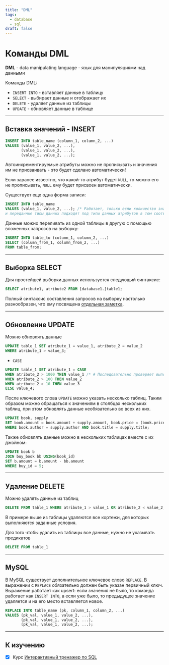 ```yaml
---
title: "DML"
tags:
  - database
  - sql
draft: false
---
```


# Команды DML

**DML** - data manipulating language - язык для манипуляциями над данными

Команды DML:

- `INSERT INTO` - вставляет данные в таблицу
- `SELECT` - выбирает данные и отображает их
- `DELETE` - удаляет данные из таблицы
- `UPDATE` - обновляет данные в таблице

---
## Вставка значений - INSERT
```sql
INSERT INTO table_name (column_1, column_2, ...) 
VALUES (value_1, value_2, ...),
       (value_1, value_2, ...),
       (value_1, value_2, ...);
```

Автоинкрементируемые атрибуты можно не прописывать и значения им не присваивать - это будет сделано автоматически!

Если заранее известно, что какой-то атрибут будет `NULL`, то можно его не прописывать, `NULL` ему будет присвоен автоматически.

Существует еще одна форма записи:
```sql
INSERT INTO table_name
VALUES (value_1, value_2, ...); /* Работает, только если количество значений равно количеству атрибутов
и переданные типы данных подходят под типы данных атрибутов в том соответствующем порядке */
```

Данные можно переливать из одной таблицы в другую с помощью вложенных запросов на выборку:
```sql
INSERT INTO table_to (column_1, column_2, ...) 
SELECT (column_from_1, column_from_2, ...)
FROM table_from;
```


---
## Выборка SELECT
Для простейшей выборки данных используется следующий синтаксис:
```sql
SELECT atribute1, atribute2 FROM [database1.]table1;
```

Полный синтаксис составления запросов на выборку настолько разнообразен, что ему посвящена [отдельная заметка](select.md).


---
## Обновление UPDATE

Можно обновлять данные
```sql
UPDATE table_1 SET atribute_1 = value_1, atribute_2 = value_2 
WHERE atribute_1 > value_3;
```

- `CASE`
```sql
UPDATE table_1 SET atribute_1 = CASE
WHEN atribute_2 > 1000 THEN value_1 /* # Последовательно проверяет выполнение условий и присваивает необходимое значение */
WHEN atribute_2 > 100 THEN value_2
WHEN atribute_2 > 10 THEN value_3
ELSE value_4;
```

После ключевого слова `UPDATE` можно указать несколько таблиц.
Таким образом можно обращаться к значениям в столбцах нескольких таблиц, при этом обновлять данные необязательно во всех из них.
```sql
UPDATE book, supply
SET book.amount = book.amount + supply.amount, book.price = (book.price + supply.price) / 2
WHERE book.author = supply.author AND book.title = supply.title;
```

Также обновлять данные можно в нескольких таблицах вместе с их джойном:
```sql
UPDATE book b
JOIN buy_book bb USING(book_id)
SET b.amount = b.amount - bb.amount
WHERE buy_id = 5;
```


---
## Удаление DELETE

Можно удалять данные из таблиц
```sql
DELETE FROM table_1 WHERE atribute_1 > value_1 OR atribute_2 < value_2;
```

В примере выше из таблицы удаляются все кортежи, для которых выполняются заданные условия.

Для того чтобы удалить из таблицы все данные, нужно не указывать предикатов
```sql
DELETE FROM table_1
```


---
## MySQL
В MySQL существует дополнительное ключевое слово `REPLACE`. 
В выражении с `REPLACE` обязательно должен быть указан первичный ключ.
Выражение работает как upsert: если значения не было, то команда работает как `INSERT INTO`, а если уже было, то предыдущее значение удаляется и на его место вставляется новое.
```sql
REPLACE INTO table_name (pk, column_1, column_2, ...) 
VALUES (pk_val, value_1, value_2, ...),
       (pk_val, value_1, value_2, ...),
       (pk_val, value_1, value_2, ...);
```


---
## К изучению 
- [X] Курс [Интерактивный тренажер по SQL](https://stepik.org/course/63054/syllabus)
